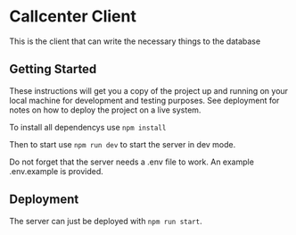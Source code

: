 # Callcenter Client

This is the client that can write the necessary things to the database

## Getting Started

These instructions will get you a copy of the project up and running on your local machine for development and testing purposes. See deployment for notes on how to deploy the project on a live system.

To install all dependencys use `npm install`

Then to start use `npm run dev` to start the server in dev mode.

Do not forget that the server needs a .env file to work. An example .env.example is provided.

## Deployment

The server can just be deployed with `npm run start`.
